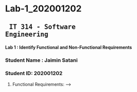 # Lab-1_202001202
## <pre>                     IT 314 - Software Engineering </pre> 
#### Lab 1 : Identify Functional and Non-Functional Requirements
### Student Name : Jaimin Satani
### Student ID: 202001202

1. Functional Requirements:
  --> 
